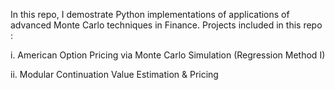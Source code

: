 In this repo, I demostrate Python implementations of applications of advanced Monte Carlo techniques in Finance. 
Projects included in this repo :

i. American Option Pricing via Monte Carlo Simulation (Regression Method I)

ii. Modular Continuation Value Estimation & Pricing



